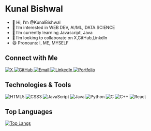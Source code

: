 # Kunal Bishwal
- 👋 Hi, I’m @KunalBishwal
- 👀 I’m interested in WEB DEV, AI/ML, DATA SCIENCE
- 🌱 I’m currently learning Javascript, Java
- 💞️ I’m looking to collaborate on X,GitHub,LinkdIn 
- 😄 Pronouns: I, ME, MYSELF
## Connect with Me
<a href="https://x.com/KunalBishwal18" target="_blank">
  <img src="https://img.shields.io/badge/-X-1DA1F2?style=for-the-badge&logo=X&logoColor=white" alt="X" />
</a>
<a href="https://github.com/KunalBishwal" target="_blank">
  <img src="https://img.shields.io/badge/-GitHub-181717?style=for-the-badge&logo=github&logoColor=white" alt="GitHub" />
</a>
<a href="mailto:kunalbishwal2004@gmail.com" target="_blank">
  <img src="https://img.shields.io/badge/-Email-D14836?style=for-the-badge&logo=gmail&logoColor=white" alt="Email" />
</a>
<a href="https://www.linkedin.com/in/kunalbishwal" target="_blank">
  <img src="https://img.shields.io/badge/-LinkedIn-0A66C2?style=for-the-badge&logo=LinkedIn&logoColor=white" alt="LinkedIn" />
</a>
<a href="https://my-ideportfolio.netlify.app" target="_blank">
  <img src="https://img.shields.io/badge/-Portfolio-4D8C2C?style=for-the-badge&logo=appveyor&logoColor=white" alt="Portfolio" />
</a>

## Technologies & Tools
![HTML5](https://img.shields.io/badge/-HTML5-E34F26?logo=html5&logoColor=fff)
![CSS3](https://img.shields.io/badge/-CSS3-1572B6?logo=css3&logoColor=fff)
![JavaScript](https://img.shields.io/badge/-JavaScript-F7DF1E?logo=javascript&logoColor=000)
![Java](https://img.shields.io/badge/-Java-007396?logo=java&logoColor=fff)
![Python](https://img.shields.io/badge/-Python-3776AB?logo=python&logoColor=fff)
![C](https://img.shields.io/badge/-C-A8B9CC?logo=c&logoColor=fff)
![C++](https://img.shields.io/badge/-C++-00599C?logo=cplusplus&logoColor=fff)
![React](https://img.shields.io/badge/-React-61DAFB?logo=react&logoColor=000)
## Top Languages
[![Top Langs](https://github-readme-stats.vercel.app/api/top-langs/?username=KunalBishwal&layout=compact&theme=dark)](https://github.com/KunalBishwal)
